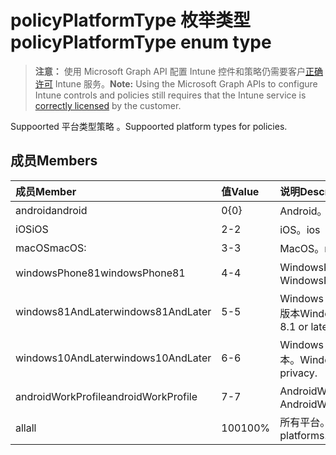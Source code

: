 # <a name="policyplatformtype-enum-type"></a><span data-ttu-id="474d7-101">policyPlatformType 枚举类型</span><span class="sxs-lookup"><span data-stu-id="474d7-101">policyPlatformType enum type</span></span>

> <span data-ttu-id="474d7-102">**注意：** 使用 Microsoft Graph API 配置 Intune 控件和策略仍需要客户[正确许可](https://go.microsoft.com/fwlink/?linkid=839381) Intune 服务。</span><span class="sxs-lookup"><span data-stu-id="474d7-102">**Note:** Using the Microsoft Graph APIs to configure Intune controls and policies still requires that the Intune service is [correctly licensed](https://go.microsoft.com/fwlink/?linkid=839381) by the customer.</span></span>

<span data-ttu-id="474d7-103">Suppoorted 平台类型策略 。</span><span class="sxs-lookup"><span data-stu-id="474d7-103">Suppoorted platform types for policies.</span></span>
## <a name="members"></a><span data-ttu-id="474d7-104">成员</span><span class="sxs-lookup"><span data-stu-id="474d7-104">Members</span></span>
|<span data-ttu-id="474d7-105">成员</span><span class="sxs-lookup"><span data-stu-id="474d7-105">Member</span></span>|<span data-ttu-id="474d7-106">值</span><span class="sxs-lookup"><span data-stu-id="474d7-106">Value</span></span>|<span data-ttu-id="474d7-107">说明</span><span class="sxs-lookup"><span data-stu-id="474d7-107">Description</span></span>|
|:---|:---|:---|
|<span data-ttu-id="474d7-108">android</span><span class="sxs-lookup"><span data-stu-id="474d7-108">android</span></span>|<span data-ttu-id="474d7-109">0</span><span class="sxs-lookup"><span data-stu-id="474d7-109">{0}</span></span>|<span data-ttu-id="474d7-110">Android。</span><span class="sxs-lookup"><span data-stu-id="474d7-110">Android</span></span>|
|<span data-ttu-id="474d7-111">iOS</span><span class="sxs-lookup"><span data-stu-id="474d7-111">iOS</span></span>|<span data-ttu-id="474d7-112">2</span><span class="sxs-lookup"><span data-stu-id="474d7-112">-2</span></span>|<span data-ttu-id="474d7-113">iOS。</span><span class="sxs-lookup"><span data-stu-id="474d7-113">ios</span></span>|
|<span data-ttu-id="474d7-114">macOS</span><span class="sxs-lookup"><span data-stu-id="474d7-114">macOS:</span></span>|<span data-ttu-id="474d7-115">3</span><span class="sxs-lookup"><span data-stu-id="474d7-115">-3</span></span>|<span data-ttu-id="474d7-116">MacOS。</span><span class="sxs-lookup"><span data-stu-id="474d7-116">macOS:</span></span>|
|<span data-ttu-id="474d7-117">windowsPhone81</span><span class="sxs-lookup"><span data-stu-id="474d7-117">windowsPhone81</span></span>|<span data-ttu-id="474d7-118">4</span><span class="sxs-lookup"><span data-stu-id="474d7-118">-4</span></span>|<span data-ttu-id="474d7-119">WindowsPhone 8.1。</span><span class="sxs-lookup"><span data-stu-id="474d7-119">WindowsPhone 8.1.</span></span>|
|<span data-ttu-id="474d7-120">windows81AndLater</span><span class="sxs-lookup"><span data-stu-id="474d7-120">windows81AndLater</span></span>|<span data-ttu-id="474d7-121">5</span><span class="sxs-lookup"><span data-stu-id="474d7-121">-5</span></span>|<span data-ttu-id="474d7-122">Windows 8.1 及更高版本</span><span class="sxs-lookup"><span data-stu-id="474d7-122">Windows version 8.1 or later.</span></span>|
|<span data-ttu-id="474d7-123">windows10AndLater</span><span class="sxs-lookup"><span data-stu-id="474d7-123">windows10AndLater</span></span>|<span data-ttu-id="474d7-124">6</span><span class="sxs-lookup"><span data-stu-id="474d7-124">-6</span></span>|<span data-ttu-id="474d7-125">Windows 10 及更高版本。</span><span class="sxs-lookup"><span data-stu-id="474d7-125">Windows 10 and privacy.</span></span>|
|<span data-ttu-id="474d7-126">androidWorkProfile</span><span class="sxs-lookup"><span data-stu-id="474d7-126">androidWorkProfile</span></span>|<span data-ttu-id="474d7-127">7</span><span class="sxs-lookup"><span data-stu-id="474d7-127">-7</span></span>|<span data-ttu-id="474d7-128">AndroidWorkProfile。</span><span class="sxs-lookup"><span data-stu-id="474d7-128">AndroidWorkProfile.</span></span>|
|<span data-ttu-id="474d7-129">all</span><span class="sxs-lookup"><span data-stu-id="474d7-129">all</span></span>|<span data-ttu-id="474d7-130">100</span><span class="sxs-lookup"><span data-stu-id="474d7-130">100%</span></span>|<span data-ttu-id="474d7-131">所有平台。</span><span class="sxs-lookup"><span data-stu-id="474d7-131">All platforms.</span></span>|



